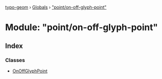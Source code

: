 [typo-geom](../README.md) › [Globals](../globals.md) › ["point/on-off-glyph-point"](_point_on_off_glyph_point_.md)

# Module: "point/on-off-glyph-point"

## Index

### Classes

* [OnOffGlyphPoint](../classes/_point_on_off_glyph_point_.onoffglyphpoint.md)

